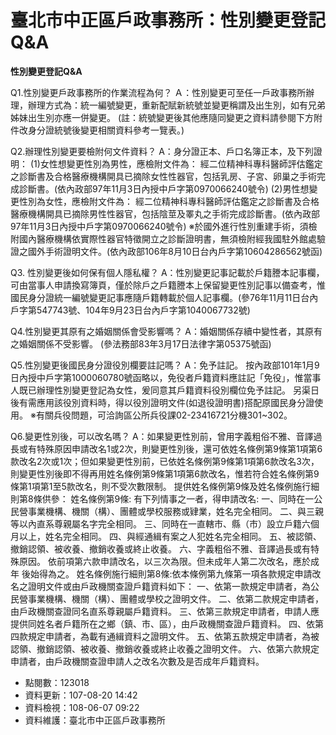 # 臺北市中正區戶政事務所：性別變更登記Q&A

**性別變更登記Q&A**

Q1.性別變更戶政事務所的作業流程為何？
Ａ：性別變更可至任一戶政事務所辦理，辦理方式為：統一編號變更，重新配賦新統號並變更稱謂及出生別，如有兄弟姊妹出生別亦應一併變更。 (註：統號變更後其他應隨同變更之資料請參閱下方附件改身分證統號後變更相關資料參考一覽表。)

Q2.辦理性別變更要檢附何文件資料？
A：身分證正本、戶口名簿正本，及下列證明：
(1)女性想變更性別為男性，應檢附文件為： 經二位精神科專科醫師評估鑑定之診斷書及合格醫療機構開具已摘除女性性器官，包括乳房、子宮、卵巢之手術完成診斷書。(依內政部97年11月3日內授中戶字第0970066240號令)
(2)男性想變更性別為女性，應檢附文件為： 經二位精神科專科醫師評估鑑定之診斷書及合格醫療機構開具已摘除男性性器官，包括陰莖及睪丸之手術完成診斷書。(依內政部97年11月3日內授中戶字第0970066240號令)
※於國外進行性別重建手術，須檢附國內醫療機構依實際性器官特徵開立之診斷證明書，無須檢附經我國駐外館處驗證之國外手術證明文件。(依內政部106年8月10日台內戶字第10604286562號函)

Q3. 性別變更後如何保有個人隱私權？
A：性別變更記事記載於戶籍謄本記事欄，可由當事人申請換寫簿頁，僅於除戶之戶籍謄本上保留變更性別記事以備查考，惟國民身分證統一編號變更記事應隨戶籍轉載於個人記事欄。(參76年11月11日台內戶字第547743號、104年9月23日台內戶字第1040067732號)

Q4.性別變更其原有之婚姻關係會受影響嗎？
A：婚姻關係存續中變性者，其原有之婚姻關係不受影響。 (參法務部83年3月17日法律字第05375號函)

Q5.性別變更後國民身分證役別欄要註記嗎？
A：免予註記。
按內政部101年1月9日內授中戶字第1000060780號函略以，免役者戶籍資料應註記「免役」，惟當事人既已辦理性別變更登記為女性，爰同意其戶籍資料役別欄位免予註記。
另渠日後有需應用該役別資料時，得以役別證明文件(如退役證明書)搭配原國民身分證使用。
※有關兵役問題，可洽詢區公所兵役課02-23416721分機301~302。

Q6.變更性別後，可以改名嗎？
A：如果變更性別前，曾用字義粗俗不雅、音譯過長或有特殊原因申請改名1或2次，則變更性別後，還可依姓名條例第9條第1項第6款改名2次或1次；但如果變更性別前，已依姓名條例第9條第1項第6款改名3次，則變更性別後即不得再用姓名條例第9條第1項第6款改名，惟若符合姓名條例第9條第1項第1至5款改名，則不受次數限制。
提供姓名條例第9條及姓名條例施行細則第8條供參：
姓名條例第9條: 有下列情事之一者，得申請改名:
一、同時在一公民營事業機構、機關（構）、團體或學校服務或肄業，姓名完全相同。
二、與三親等以內直系尊親屬名字完全相同。
三、同時在一直轄市、縣（市）設立戶籍六個月以上，姓名完全相同。
四、與經通緝有案之人犯姓名完全相同。
五、被認領、撤銷認領、被收養、撤銷收養或終止收養。
六、字義粗俗不雅、音譯過長或有特殊原因。
依前項第六款申請改名，以三次為限。但未成年人第二次改名，應於成年 後始得為之。
姓名條例施行細則第8條:依本條例第九條第一項各款規定申請改名之證明文件或由戶政機關查證戶籍資料如下：
一、依第一款規定申請者，為公民營事業機構、機關（構）、團體或學校之證明文件。
二、依第二款規定申請者，由戶政機關查證同名直系尊親屬戶籍資料。
三、依第三款規定申請者，申請人應提供同姓名者戶籍所在之鄉（鎮、市、區），由戶政機關查證戶籍資料。
四、依第四款規定申請者，為載有通緝資料之證明文件。
五、依第五款規定申請者，為被認領、撤銷認領、被收養、撤銷收養或終止收養之證明文件。
六、依第六款規定申請者，由戶政機關查證申請人之改名次數及是否成年戶籍資料。

- 點閱數：123018
- 資料更新：107-08-20 14:42
- 資料檢視：108-06-07 09:22
- 資料維護：臺北市中正區戶政事務所
